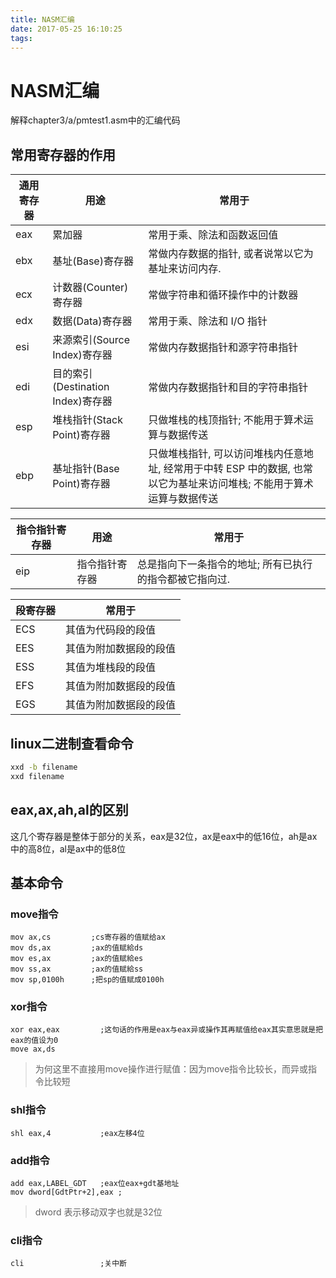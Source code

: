 ```yaml
---
title: NASM汇编
date: 2017-05-25 16:10:25
tags:
---
```

# NASM汇编
解释chapter3/a/pmtest1.asm中的汇编代码
## 常用寄存器的作用
|通用寄存器|用途|常用于|
|---|---|---|
|eax|累加器|常用于乘、除法和函数返回值|
|ebx|基址(Base)寄存器|常做内存数据的指针, 或者说常以它为基址来访问内存.|
|ecx|计数器(Counter)寄存器|常做字符串和循环操作中的计数器|
|edx|数据(Data)寄存器|常用于乘、除法和 I/O 指针|
|esi|来源索引(Source Index)寄存器	|常做内存数据指针和源字符串指针|
|edi|目的索引(Destination Index)寄存器|常做内存数据指针和目的字符串指针|
|esp|堆栈指针(Stack Point)寄存器	|只做堆栈的栈顶指针; 不能用于算术运算与数据传送|
|ebp|基址指针(Base Point)寄存器|只做堆栈指针, 可以访问堆栈内任意地址, 经常用于中转 ESP 中的数据, 也常以它为基址来访问堆栈; 不能用于算术运算与数据传送|


|指令指针寄存器|用途|常用于|
|---|---|---|
|eip|指令指针寄存器|总是指向下一条指令的地址; 所有已执行的指令都被它指向过.|


|段寄存器|常用于|
|---|---|
|ECS|其值为代码段的段值|
|EES|其值为附加数据段的段值|
|ESS|其值为堆栈段的段值|
|EFS|其值为附加数据段的段值|
|EGS|其值为附加数据段的段值|

## linux二进制查看命令
```bash
xxd -b filename
xxd filename
```

## eax,ax,ah,al的区别
这几个寄存器是整体于部分的关系，eax是32位，ax是eax中的低16位，ah是ax中的高8位，al是ax中的低8位
## 基本命令
### move指令
```	x86asm
mov ax,cs         ;cs寄存器的值赋给ax
mov ds,ax         ;ax的值赋給ds
mov es,ax         ;ax的值赋給es
mov ss,ax         ;ax的值赋給ss
mov sp,0100h      ;把sp的值赋成0100h

```

### xor指令
```	x86asm
xor eax,eax         ;这句话的作用是eax与eax异或操作其再赋值给eax其实意思就是把eax的值设为0
move ax,ds
```
>为何这里不直接用move操作进行赋值：因为move指令比较长，而异或指令比较短

### shl指令
```	x86asm
shl eax,4           ;eax左移4位
```

### add指令
```	x86asm
add eax,LABEL_GDT   ;eax位eax+gdt基地址
mov dword[GdtPtr+2],eax ;
```
>dword 表示移动双字也就是32位

### cli指令
```	x86asm
cli                 ;关中断
```
